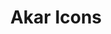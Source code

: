 ---
codehost: https://github.com/https://github.com/artcoholic/akar-icons-app
logohandle: akaricons
sort: akaricons
title: Akar Icons
website: https://akaricons.com/
---